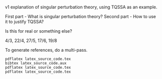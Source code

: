 v1 explanation of singular perturbation theory, using TQSSA as an example.

First part - What is singular perturbation theory?
Second part - How to use it to justify TQSSA?

Is this for real or something else?

4/3, 22/4, 27/5, 17/6, 19/8

To generate references, do a multi-pass.

```
pdflatex latex_source_code.tex
bibtex latex_source_code.aux
pdflatex latex_source_code.tex
pdflatex latex_source_code.tex
```
